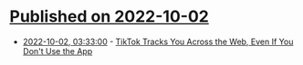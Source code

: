 # [Published on 2022-10-02](index.md)

* [2022-10-02, 03:33:00](https://yro.slashdot.org/story/22/10/01/2119243/tiktok-tracks-you-across-the-web-even-if-you-dont-use-the-app?utm_source=rss1.0mainlinkanon&utm_medium=feed) - [TikTok Tracks You Across the Web, Even If You Don't Use the App](https://yro.slashdot.org/story/22/10/01/2119243/tiktok-tracks-you-across-the-web-even-if-you-dont-use-the-app?utm_source=rss1.0mainlinkanon&utm_medium=feed)
